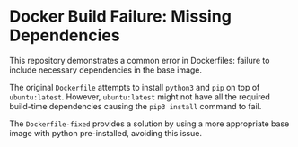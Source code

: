 # Docker Build Failure: Missing Dependencies
This repository demonstrates a common error in Dockerfiles: failure to include necessary dependencies in the base image.

The original `Dockerfile` attempts to install `python3` and `pip` on top of `ubuntu:latest`. However,  `ubuntu:latest` might not have all the required build-time dependencies causing the `pip3 install` command to fail. 

The `Dockerfile-fixed` provides a solution by using a more appropriate base image with python pre-installed, avoiding this issue.